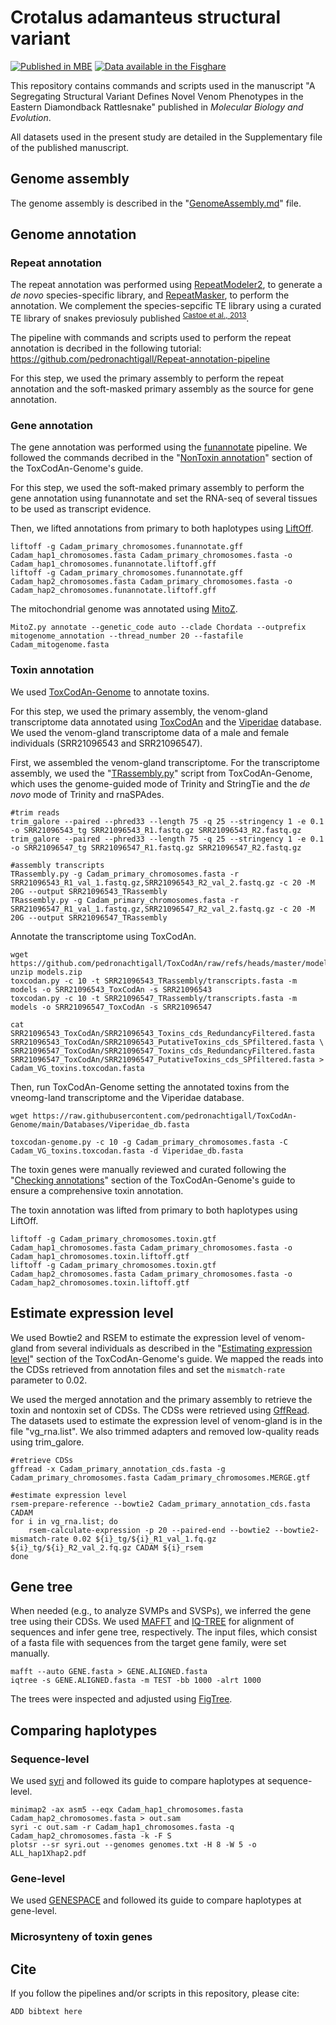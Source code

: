 

# Crotalus adamanteus structural variant
[![Published in MBE](https://img.shields.io/badge/published%20in-MBE-blue)](https://doi.org/10.1093/gigascience/giad116)
[![Data available in the Fisghare](https://img.shields.io/badge/data%20available%20in%20the-figshare-red)](https://figshare.com/projects/Eastern_diamondback_rattlesnake_Crotalus_adamanteus_-_haplotype-resolved_genome_assembly/200614)

This repository contains commands and scripts used in the manuscript "A Segregating Structural Variant Defines Novel Venom
Phenotypes in the Eastern Diamondback Rattlesnake" published in *Molecular Biology and Evolution*.

All datasets used in the present study are detailed in the Supplementary file of the published manuscript.

## Genome assembly
The genome assembly is described in the "[GenomeAssembly.md](https://github.com/pedronachtigall/Cadamanteus_SV/blob/main/GenomeAssembly.md)" file.

## Genome annotation
### Repeat annotation
The repeat annotation was performed using [RepeatModeler2](https://github.com/Dfam-consortium/RepeatModeler), to generate a *de novo* species-specific library, and [RepeatMasker](https://github.com/Dfam-consortium/RepeatMasker), to perform the annotation. We complement the species-sepcific TE library using a curated TE library of snakes previosuly published <sup>[Castoe et al., 2013](https://doi.org/10.1073/pnas.1314475110)</sup>.

The pipeline with commands and scripts used to perform the repeat annotation is decribed in the following tutorial: https://github.com/pedronachtigall/Repeat-annotation-pipeline

For this step, we used the primary assembly to perform the repeat annotation and the soft-masked primary assembly as the source for gene annotation.

### Gene annotation
The gene annotation was performed using the [funannotate](https://github.com/nextgenusfs/funannotate) pipeline. We followed the commands decribed in the "[NonToxin annotation](https://github.com/pedronachtigall/ToxCodAn-Genome/tree/main/Guide#nontoxin-annotation)" section of the ToxCodAn-Genome's guide.

For this step, we used the soft-maked primary assembly to perform the gene annotation using funannotate and set the RNA-seq of several tissues to be used as transcript evidence.

Then, we lifted annotations from primary to both haplotypes using [LiftOff](https://github.com/agshumate/Liftoff).

```
liftoff -g Cadam_primary_chromosomes.funannotate.gff Cadam_hap1_chromosomes.fasta Cadam_primary_chromosomes.fasta -o Cadam_hap1_chromosomes.funannotate.liftoff.gff
liftoff -g Cadam_primary_chromosomes.funannotate.gff Cadam_hap2_chromosomes.fasta Cadam_primary_chromosomes.fasta -o Cadam_hap2_chromosomes.funannotate.liftoff.gff
```

The mitochondrial genome was annotated using [MitoZ](https://github.com/linzhi2013/MitoZ).
```
MitoZ.py annotate --genetic_code auto --clade Chordata --outprefix mitogenome_annotation --thread_number 20 --fastafile Cadam_mitogenome.fasta
```

### Toxin annotation
We used [ToxCodAn-Genome](https://github.com/pedronachtigall/ToxCodAn-Genome) to annotate toxins.

For this step, we used the primary assembly, the venom-gland transcriptome data annotated using [ToxCodAn](https://github.com/pedronachtigall/ToxCodAn) and the [Viperidae](https://raw.githubusercontent.com/pedronachtigall/ToxCodAn-Genome/main/Databases/Viperidae_db.fasta) database. We used the venom-gland transcriptome data of a male and female individuals (SRR21096543 and SRR21096547).

First, we assembled the venom-gland transcriptome. For the transcriptome assembly, we used the "[TRassembly.py](https://raw.githubusercontent.com/pedronachtigall/ToxCodAn-Genome/refs/heads/main/bin/TRassembly.py)" script from ToxCodAn-Genome, which uses the genome-guided mode of Trinity and StringTie and the *de novo* mode of Trinity and rnaSPAdes.

```
#trim reads
trim_galore --paired --phred33 --length 75 -q 25 --stringency 1 -e 0.1 -o SRR21096543_tg SRR21096543_R1.fastq.gz SRR21096543_R2.fastq.gz
trim_galore --paired --phred33 --length 75 -q 25 --stringency 1 -e 0.1 -o SRR21096547_tg SRR21096547_R1.fastq.gz SRR21096547_R2.fastq.gz

#assembly transcripts
TRassembly.py -g Cadam_primary_chromosomes.fasta -r SRR21096543_R1_val_1.fastq.gz,SRR21096543_R2_val_2.fastq.gz -c 20 -M 20G --output SRR21096543_TRassembly
TRassembly.py -g Cadam_primary_chromosomes.fasta -r SRR21096547_R1_val_1.fastq.gz,SRR21096547_R2_val_2.fastq.gz -c 20 -M 20G --output SRR21096547_TRassembly
```

Annotate the transcriptome using ToxCodAn.
```
wget https://github.com/pedronachtigall/ToxCodAn/raw/refs/heads/master/models.zip
unzip models.zip
toxcodan.py -c 10 -t SRR21096543_TRassembly/transcripts.fasta -m models -o SRR21096543_ToxCodAn -s SRR21096543
toxcodan.py -c 10 -t SRR21096547_TRassembly/transcripts.fasta -m models -o SRR21096547_ToxCodAn -s SRR21096547

cat SRR21096543_ToxCodAn/SRR21096543_Toxins_cds_RedundancyFiltered.fasta SRR21096543_ToxCodAn/SRR21096543_PutativeToxins_cds_SPfiltered.fasta \
SRR21096547_ToxCodAn/SRR21096547_Toxins_cds_RedundancyFiltered.fasta SRR21096547_ToxCodAn/SRR21096547_PutativeToxins_cds_SPfiltered.fasta > Cadam_VG_toxins.toxcodan.fasta
```

Then, run ToxCodAn-Genome setting the annotated toxins from the vneomg-land transcriptome and the Viperidae database.
```
wget https://raw.githubusercontent.com/pedronachtigall/ToxCodAn-Genome/main/Databases/Viperidae_db.fasta

toxcodan-genome.py -c 10 -g Cadam_primary_chromosomes.fasta -C Cadam_VG_toxins.toxcodan.fasta -d Viperidae_db.fasta

```

The toxin genes were manually reviewed and curated following the "[Checking annotations](https://github.com/pedronachtigall/ToxCodAn-Genome/tree/main/Guide#checking-annotations)" section of the ToxCodAn-Genome's guide to ensure a comprehensive toxin annotation.

The toxin annotation was lifted from primary to both haplotypes using LiftOff.
```
liftoff -g Cadam_primary_chromosomes.toxin.gtf Cadam_hap1_chromosomes.fasta Cadam_primary_chromosomes.fasta -o Cadam_hap1_chromosomes.toxin.liftoff.gtf
liftoff -g Cadam_primary_chromosomes.toxin.gtf Cadam_hap2_chromosomes.fasta Cadam_primary_chromosomes.fasta -o Cadam_hap2_chromosomes.toxin.liftoff.gtf
```

## Estimate expression level
We used Bowtie2 and RSEM to estimate the expression level of venom-gland from several individuals as described in the "[Estimating expression level](https://github.com/pedronachtigall/ToxCodAn-Genome/tree/main/Guide#estimating-expression-level)" section of the ToxCodAn-Genome's guide. We mapped the reads into the CDSs retrieved from annotation files and set the ```mismatch-rate``` parameter to 0.02.

We used the merged annotation and the primary assembly to retrieve the toxin and nontoxin set of CDSs. The CDSs were retrieved using [GffRead](https://github.com/gpertea/gffread). The datasets used to estimate the expression level of venom-gland is in the file "vg_rna.list". We also trimmed adapters and removed low-quality reads using trim_galore.

```
#retrieve CDSs
gffread -x Cadam_primary_annotation_cds.fasta -g Cadam_primary_chromosomes.fasta Cadam_primary_chromosomes.MERGE.gtf

#estimate expression level
rsem-prepare-reference --bowtie2 Cadam_primary_annotation_cds.fasta CADAM
for i in vg_rna.list; do
	rsem-calculate-expression -p 20 --paired-end --bowtie2 --bowtie2-mismatch-rate 0.02 ${i}_tg/${i}_R1_val_1.fq.gz ${i}_tg/${i}_R2_val_2.fq.gz CADAM ${i}_rsem
done
```

## Gene tree
When needed (e.g., to analyze SVMPs and SVSPs), we inferred the gene tree using their CDSs. We used [MAFFT](https://github.com/GSLBiotech/mafft) and [IQ-TREE](https://github.com/Cibiv/IQ-TREE) for alignment of sequences and infer gene tree, respectively. The input files, which consist of a fasta file with sequences from the target gene family, were set manually.

```
mafft --auto GENE.fasta > GENE.ALIGNED.fasta
iqtree -s GENE.ALIGNED.fasta -m TEST -bb 1000 -alrt 1000
```

The trees were inspected and adjusted using [FigTree](https://github.com/rambaut/figtree/).

## Comparing haplotypes

### Sequence-level
We used [syri](https://github.com/schneebergerlab/syri) and followed its guide to compare haplotypes at sequence-level.
```
minimap2 -ax asm5 --eqx Cadam_hap1_chromosomes.fasta Cadam_hap2_chromosomes.fasta > out.sam
syri -c out.sam -r Cadam_hap1_chromosomes.fasta -q Cadam_hap2_chromosomes.fasta -k -F S
plotsr --sr syri.out --genomes genomes.txt -H 8 -W 5 -o ALL_hap1Xhap2.pdf
```

### Gene-level
We used [GENESPACE](https://github.com/jtlovell/GENESPACE) and followed its guide to compare haplotypes at gene-level.

### Microsynteny of toxin genes

## Cite
If you follow the pipelines and/or scripts in this repository, please cite:
```
ADD bibtext here
```
